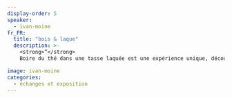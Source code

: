 ```yaml
---
display-order: 5
speaker:
  - ivan-moine
fr_FR:
  title: "bois & laque"
  description: >-
    <strong>“</strong>
    Boire du thé dans une tasse laquée est une expérience unique, découvrir que l’on ne s’y  brûle pas les doigts une surprise, sentir sa souplesse un étonnement, la douceur sur les lèvres un bonheur.  C’est cette expérience du nouveau que je souhaite partager avec le public.<strong>“<br>

image: ivan-moine
categories:
  - échanges et exposition
---
```


